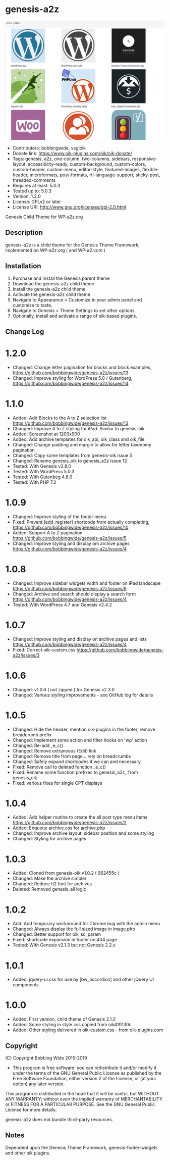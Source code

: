 # genesis-a2z 
![screenshot](https://raw.githubusercontent.com/bobbingwide/genesis-a2z/master/screenshot.png)
* Contributors: bobbingwide, vsgloik
* Donate link: https://www.oik-plugins.com/oik/oik-donate/
* Tags: genesis, a2z, one-column, two-columns, sidebars, responsive-layout, accessibility-ready, custom-background, custom-colors, custom-header, custom-menu, editor-style, featured-images, flexible-header, microformats, post-formats, rtl-language-support, sticky-post, threaded-comments
* Requires at least: 5.0.3
* Tested up to: 5.0.3
* Version: 1.2.0
* License: GPLv2 or later
* License URI: http://www.gnu.org/licenses/gpl-2.0.html

Genesis Child Theme for WP-a2z.org

## Description 
genesis-a2z is a child theme for the Genesis Theme Framework, implemented on WP-a2z.org ( and WP-a2.com )


## Installation 

1. Purchase and Install the Genesis parent theme
2. Download the genesis-a2z child theme
3. Install the genesis-a2z child theme
4. Activate the genesis-a2z child theme
5. Navigate to Appearance > Customize in your admin panel and customize to taste.
6. Navigate to Genesis > Theme Settings to set other options
7. Optionally, install and activate a range of oik-based plugins.


## Change Log 
# 1.2.0 
* Changed: Change letter pagination for blocks and block examples, https://github.com/bobbingwide/genesis-a2z/issues/13
* Changed: Improve styling for WordPress 5.0 / Gutenberg, https://github.com/bobbingwide/genesis-a2z/issues/14

# 1.1.0 
* Added: Add Blocks to the A to Z selection list https://github.com/bobbingwide/genesis-a2z/issues/13
* Changed: Improve A to Z styling for iPad. Similar to genesis-oik
* Added: Screenshot at 1200x900
* Added: Add archive templates for oik_api, oik_class and oik_file
* Changed: Change padding and margin to allow for letter taxonomy pagination
* Changed: Copy some templates from genesis-oik issue 5
* Changed: Rename genesis_oik to genesis_a2z  issue 12
* Tested: With Genesis v2.8.0
* Tested: With WordPress 5.0.3
* Tested: With Gutenbeg 4.8.0
* Tested: With PHP 7.2

# 1.0.9 
* Changed: Improve styling of the footer menu
* Fixed: Prevent [edd_register] shortcode from actually completing, https://github.com/bobbingwide/genesis-a2z/issues/10
* Added: Support A to Z pagination https://github.com/bobbingwide/genesis-a2z/issues/5
* Changed: Improve styling and display om archive pages https://github.com/bobbingwide/genesis-a2z/issues/4

# 1.0.8 
* Changed: Improve sidebar widgets width and footer on iPad landscape https://github.com/bobbingwide/genesis-a2z/issues/9
* Changed: Archive and search should display a search form https://github.com/bobbingwide/genesis-a2z/issues/4
* Tested: With WordPress 4.7 and Genesis v2.4.2

# 1.0.7 
* Changed: Improve styling and display on archive pages and lists https://github.com/bobbingwide/genesis-a2z/issues/4
* Fixed: Correct oik-custom.css https://github.com/bobbingwide/genesis-a2z/issues/3

# 1.0.6 
* Changed: v1.0.6 ( not zipped ) for Genesis v2.3.0
* Changed: Various styling improvements - see GitHub log for details

# 1.0.5 
* Changed: Hide the header, mention oik-plugins in the footer, remove breadcrumb prefix
* Changed: Implement some action and filter hooks on 'wp' action
* Changed: Re-add _e_c()
* Changed: Remove extraneous (Edit) link
* Changed: Remove title from page... rely on breadcrumbs
* Changed: Safely expand shortcodes if we can and necessary
* Fixed: Remove call to deleted function _e_c()
* Fixed: Rename some function prefixes to genesis_a2z_ from genesis_oik-
* Fixed: various fixes for single CPT displays

# 1.0.4 
* Added: Add helper routine to create the all post type menu items https://github.com/bobbingwide/genesis-a2z/issues/2
* Added: Enqueue archive.css for archive.php
* Changed: Improve archive layout, sidebar position and some styling
* Changed: Styling for archive pages

# 1.0.3 
* Added: Cloned from genesis-oik v1.0.2 ( 962455c )
* Changed: Make the archive simpler
* Changed: Reduce h2 font for archives
* Deleted: Removed genesis_all logic

# 1.0.2 
* Add: Add temporary workaround for Chrome bug with the admin menu
* Changed: Always display the full sized image in image.php
* Changed: Better support for oik_sc_param
* Fixed: shortcode expansion in footer on 404 page
* Tested: With Genesis v2.1.3 but not Genesis 2.2.x

# 1.0.1 
* Added: jquery-ui.css for use by [bw_accordion] and other jQuery UI components

# 1.0.0 
* Added: First version, child theme of Genesis 2.1.2
* Added: Some styling in style.css copied from oik410130c
* Added: Other styling delivered in oik-custom.css - from oik-plugins.com

## Copyright 
(C) Copyright Bobbing Wide 2015-2019

* This program is free software: you can redistribute it and/or modify
it under the terms of the GNU General Public License as published by
the Free Software Foundation, either version 2 of the License, or
(at your option) any later version.

This program is distributed in the hope that it will be useful,
but WITHOUT ANY WARRANTY; without even the implied warranty of
MERCHANTABILITY or FITNESS FOR A PARTICULAR PURPOSE. See the
GNU General Public License for more details.

genesis-a2z does not bundle third-party resources.

## Notes 
Dependent upon the Genesis Theme Framework, genesis-footer-widgets and other oik plugins.



